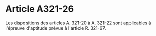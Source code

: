 # Article A321-26

Les dispositions des articles A. 321-20 à A. 321-22 sont applicables à l'épreuve d'aptitude prévue à l'article R. 321-67.
